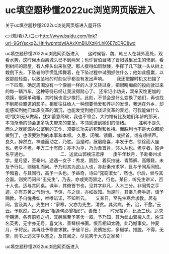 # uc填空题秒懂2022uc浏览网页版进入
关于uc填空题秒懂2022uc浏览网页版进入屋开伍

👉/观/看/入/口👉http://www.baidu.com/link?url=9GtYscxq2JHtl4wpmtdwIAAxXmBlUXzKrLhK6E7cDRO&wd

uc填空题秒懂2022uc浏览网页版进入　　这时候智、魏、韩三人在城外高处，观看水势，这时候水距离城头已不到两米；也许智伯目睹了晋阳城里发生的惨剧，看到树间的房屋，有人伸头出来张望。那人瘦得如同骷髅，手挥了几下就一头从树上栽倒下去，下坠者的手慌乱挥舞着，在下坠过程中试图抓住什么；他如此瘦羸，以致那般轻盈，以致坠地的时刻似乎都没有发出声响。
　　我还把握时机又扫描了一下四周，确定周围没有一个像丽一样的人才又转过身，把眼睛痴痴的投向驶过来的每一辆汽车，这种等待已经让我没得耐心了。
还牢记小功夫，双亲天性更加的烦躁，很简单动粗，其时候也没少挨打。此刻，不领会是什么变换了她们，再也找不到那些霸道的影子。相反往往给人一种想要怜爱和养护的发觉，我远在外乡，却能感知到她们本质变革的消沉，也能发觉到她们谈话变革的衰老。可我能做什么呢?犹如无从做起，犹如蓄意绵软，我也不领会，大约惟有比及她们年龄的那天，本领渐渐的领会更多功夫带来的变革，本领感遭到她们的情绪。
　　胜利不是久而久之就能源办公室到的工作，须要长功夫的积聚和维持。而胜利也不是大众都能做到了，也须要独到的本事和本领。
久思、闭嘴、锁眉，或摇首，或有啧啧声。良久，猝然立，神速而动之，乃胜。当是时，展眉隐喜，率发于右，徐徐而入座也。老亨不老，年方二十有四；亦不为亨，乃为吾首肯，邻人从也。老亨者，姓尹名亨通也。　　　　　　　　二、送武山郭槐汪君序　　庚午年秋月，予赴秦州求学。是月望，至秦州。途遇一女子：秀发、圆脸、着灰拉链、青筒裤、高跟鞋。未及予行礼，则施礼而问。予乃知其为武山人也，亦赴秦州求学，且与予同系同班。予暗喜，与其同行，高予一头也。予益奇，诗曰“窕窈淑女”，然也。尔后，尝与其会面。则笑而问曰“王先生”，乃去。亦或笑而颔之，行也。某日，听先生讲义，百十人也。适与其同桌。课半，其俯首书也，见其字非凡，入木三分。非闺秀之手迹，亦有苏黄之气韵也。予惊，与之谈，亦如故知。当是时，其奉几卷手迹，请予赐教，予自愧弗如，唯唯诺诺，不知所云。　　又某日，至先生寒舍求教。居有间，言及其人。先生曰：“家寒，父亦为先生，清贫。其弟病，长，治，不愈。”云云。予默然。古人诗云“相逢何必曾相识”。善哉！　　时光荏苒，比及三秋。适求学期满，各奔前程之机，其躬屈至予寒舍一叙。予乃知，其为武山郭槐人氏，姓汪名英秀，无字亦无号，喜文法、善琴棋书画。恨吾相知太晚，此乃憾事矣。仲夏月，予将反。其再赴予寒舍求教。予居平日，资质拙劣，多辍学。推脱，不得，无奈，则书上述文字以塞之。及其阅之，尽见笑于大方之家矣！

uc填空题秒懂2022uc浏览网页版进入
